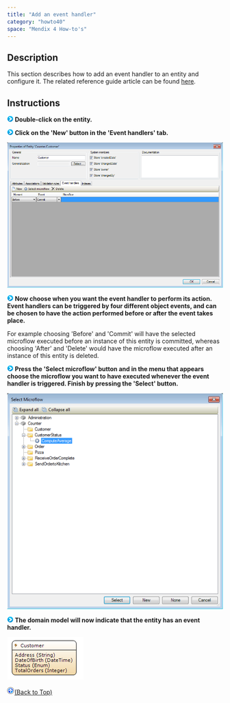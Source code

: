 ```yaml
---
title: "Add an event handler"
category: "howto40"
space: "Mendix 4 How-to's"
---
```

## Description

This section describes how to add an event handler to an entity and configure it. The related reference guide article can be found [here](https://world.mendix.com/pages/releaseview.action?pageId=9699431).

## Instructions

![](attachments/819203/917932.png) **Double-click on the entity.**

![](attachments/819203/917932.png) **Click on the 'New' button in the 'Event handlers' tab.**

![](attachments/2621529/2752535.png)

![](attachments/819203/917932.png) **Now choose when you want the event handler to perform its action. Event handlers can be triggered by four different object events, and can be chosen to have the action performed before or after the event takes place.**

For example choosing 'Before' and 'Commit' will have the selected microflow executed before an instance of this entity is committed, whereas choosing 'After' and 'Delete' would have the microflow executed after an instance of this entity is deleted.

![](attachments/819203/917932.png) **Press the 'Select microflow' button and in the menu that appears choose the microflow you want to have executed whenever the event handler is triggered. Finish by pressing the 'Select' button.**

![](attachments/2621529/2752534.png)

![](attachments/819203/917932.png) **The domain model will now indicate that the entity has an event handler.**

![](attachments/2621529/2752548.png)

[![](attachments/819203/917564.png)](add-an-event-handler)[(Back to Top)](add-an-event-handler)